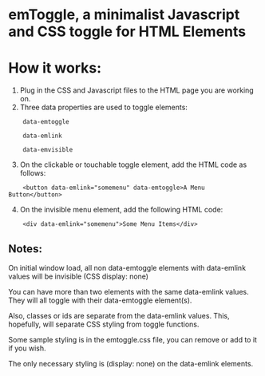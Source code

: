 # emToggle, a minimalist Javascript and CSS toggle for HTML Elements

# How it works:

1. Plug in the CSS and Javascript files to the HTML page you are working on.
2. Three data properties are used to toggle elements:

``` 
    data-emtoggle
  
    data-emlink
  
    data-emvisible
```

3. On the clickable or touchable toggle element, add the HTML code as follows:    

```   
    <button data-emlink="somemenu" data-emtoggle>A Menu Button</button>
```

4. On the invisible menu element, add the following HTML code:

```   
    <div data-emlink="somemenu">Some Menu Items</div>
```

## Notes: 

On initial window load, all non data-emtoggle elements with data-emlink values will be invisible (CSS display: none)

You can have more than two elements with the same data-emlink values. They will all toggle with their data-emtoggle element(s).

Also, classes or ids are separate from the data-emlink values. This, hopefully, will separate CSS styling from toggle functions.

Some sample styling is in the emtoggle.css file, you can remove or add to it if you wish. 

The only necessary styling is (display: none) on the data-emlink elements. 
